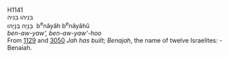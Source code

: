 <body>
  <p>H1141<br>  בּניהוּ    בּניה  <br> בְּנָיָה  בְּנָיָהוּ  ‎  b<sup>e</sup>nâyâh  b<sup>e</sup>nâyâhû  <br><i>ben-aw-yaw‘,</i> <i>ben-aw-yaw‘-hoo </i><br>From <a href="h1129.htm">1129</a> and <a href="h3050.htm">3050</a>  <i>Jah</i> <i>has</i> <i>built</i>; <i>Benajah</i>, the name of twelve Israelites: - Benaiah.<br></p>
 </body>